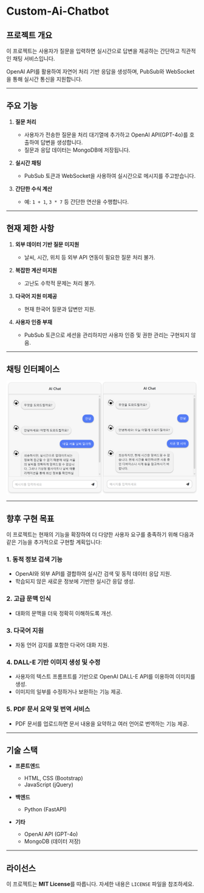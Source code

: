 # Custom-Ai-Chatbot

## 프로젝트 개요

이 프로젝트는 사용자가 질문을 입력하면 실시간으로 답변을 제공하는 간단하고 직관적인 채팅 서비스입니다.
 
OpenAI API를 활용하여 자연어 처리 기반 응답을 생성하며, PubSub와 WebSocket을 통해 실시간 통신을 지원합니다.


---


## 주요 기능

1. **질문 처리**
   - 사용자가 전송한 질문을 처리 대기열에 추가하고 OpenAI API(GPT-4o)를 호출하여 답변을 생성합니다.
   - 질문과 응답 데이터는 MongoDB에 저장됩니다.

2. **실시간 채팅**
   - PubSub 토큰과 WebSocket을 사용하여 실시간으로 메시지를 주고받습니다.

3. **간단한 수식 계산**
   - 예: `1 + 1`, `3 * 7` 등 간단한 연산을 수행합니다.


---


## 현재 제한 사항

1. **외부 데이터 기반 질문 미지원**
   - 날씨, 시간, 위치 등 외부 API 연동이 필요한 질문 처리 불가.
   
2. **복잡한 계산 미지원**
   - 고난도 수학적 문제는 처리 불가.

3. **다국어 지원 미제공**
   - 현재 한국어 질문과 답변만 지원.

4. **사용자 인증 부재**
   - PubSub 토큰으로 세션을 관리하지만 사용자 인증 및 권한 관리는 구현되지 않음.


---


## 채팅 인터페이스

![Chat UI Screenshot](image/chatbot.png)


---


## 향후 구현 목표

이 프로젝트는 현재의 기능을 확장하여 더 다양한 사용자 요구를 충족하기 위해 다음과 같은 기능을 추가적으로 구현할 계획입니다:

### 1. 동적 정보 검색 기능
- OpenAI와 외부 API를 결합하여 실시간 검색 및 동적 데이터 응답 지원.
- 학습되지 않은 새로운 정보에 기반한 실시간 응답 생성.

### 2. 고급 문맥 인식
- 대화의 문맥을 더욱 정확히 이해하도록 개선.

### 3. 다국어 지원
- 자동 언어 감지를 포함한 다국어 대화 지원.

### 4. DALL-E 기반 이미지 생성 및 수정
- 사용자의 텍스트 프롬프트를 기반으로 OpenAI DALL-E API를 이용하여 이미지를 생성.
- 이미지의 일부를 수정하거나 보완하는 기능 제공.

### 5. PDF 문서 요약 및 번역 서비스
- PDF 문서를 업로드하면 문서 내용을 요약하고 여러 언어로 번역하는 기능 제공.


---


## 기술 스택

- **프론트엔드**
  - HTML, CSS (Bootstrap)
  - JavaScript (jQuery)

- **백엔드**
  - Python (FastAPI)

- **기타**
  - OpenAI API (GPT-4o)
  - MongoDB (데이터 저장)


---


## 라이선스

이 프로젝트는 **MIT License**를 따릅니다. 자세한 내용은 `LICENSE` 파일을 참조하세요.
